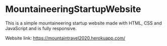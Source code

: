 # MountaineeringStartupWebsite
This is a simple mountaineering startup website made with HTML, CSS and JavaScript and is fully responsive.

Website link: https://mountaintravel2020.herokuapp.com/
